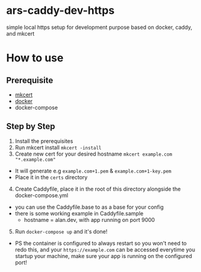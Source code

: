 # ars-caddy-dev-https
simple local https setup for development purpose based on docker, caddy, and mkcert

# How to use
## Prerequisite
* [mkcert](https://github.com/FiloSottile/mkcert)
* [docker](https://docs.docker.com/get-docker/)
* docker-compose

## Step by Step
1. Install the prerequisites
2. Run mkcert install `mkcert -install`
3. Create new cert for your desired hostname `mkcert example.com "*.example.com"`
  * It will generate e.g `example.com+1.pem` & `example.com+1-key.pem`
  * Place it in the `certs` directory
4. Create Caddyfile, place it in the root of this directory alongside the docker-compose.yml
  * you can use the Caddyfile.base to as a base for your config
  * there is some working example in Caddyfile.sample
    * hostname = alan.dev, with app running on port 9000 
5. Run `docker-compose up` and it's done!
  * PS the container is configured to always restart so you won't need to redo this, and your `https://example.com` can be accessed everytime you startup your machine, make sure your app is running on the configured port!
